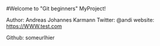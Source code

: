 #Welcome to "Git beginners" MyProject!

Author: Andreas Johannes Karmann
Twitter: @andi
website: https://WWW.test.com

Github: someurlhier
